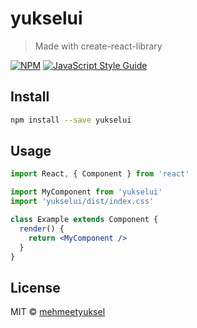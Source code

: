 # yukselui

> Made with create-react-library

[![NPM](https://img.shields.io/npm/v/yukselui.svg)](https://www.npmjs.com/package/yukselui) [![JavaScript Style Guide](https://img.shields.io/badge/code_style-standard-brightgreen.svg)](https://standardjs.com)

## Install

```bash
npm install --save yukselui
```

## Usage

```jsx
import React, { Component } from 'react'

import MyComponent from 'yukselui'
import 'yukselui/dist/index.css'

class Example extends Component {
  render() {
    return <MyComponent />
  }
}
```

## License

MIT © [mehmeetyuksel](https://github.com/mehmeetyuksel)
